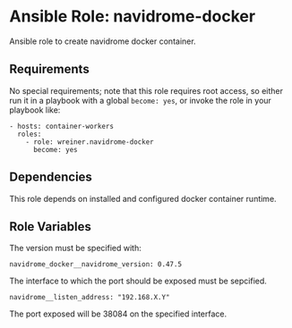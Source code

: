 # Ansible Role: navidrome-docker

Ansible role to create navidrome docker container.

## Requirements

No special requirements; note that this role requires root access, so either run it in a playbook with a global `become: yes`, or invoke the role in your playbook like:

    - hosts: container-workers
      roles:
        - role: wreiner.navidrome-docker
          become: yes

## Dependencies

This role depends on installed and configured docker container runtime.

## Role Variables

The version must be specified with:

```
navidrome_docker__navidrome_version: 0.47.5
```

The interface to which the port should be exposed must be sepcified.

```
navidrome__listen_address: "192.168.X.Y"
```

The port exposed will be 38084 on the specified interface.
